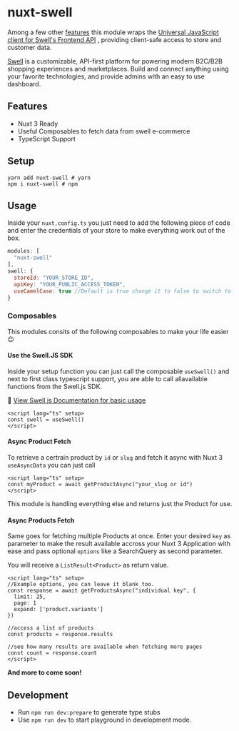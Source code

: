 # nuxt-swell

Among a few other [features](#features) this module wraps the [Universal JavaScript client for Swell's Frontend API](https://github.com/swellstores/swell-js) , 
providing client-safe access to store and customer data.

[Swell](https://www.swell.is) is a customizable, API-first platform for powering modern B2C/B2B shopping experiences and marketplaces. Build and connect anything using your favorite technologies, and provide admins with an easy to use dashboard.

## Features
- Nuxt 3 Ready
- Useful Composables to fetch data from swell e-commerce
- TypeScript Support

## Setup
```shell
yarn add nuxt-swell # yarn
npm i nuxt-swell # npm
```

## Usage

Inside your `nuxt.config.ts` you just need to add the following piece of code and enter the credentials of your store to make everything work out of the box.

```js
modules: [
  "nuxt-swell"
],
swell: {
  storeId: "YOUR_STORE_ID",
  apiKey: "YOUR_PUBLIC_ACCESS_TOKEN",
  useCamelCase: true //Default is true change it to false to switch to snake_case responses
}
```

### Composables
This modules consits of the following composables to make your life easier 😉

#### Use the Swell.JS SDK
Inside your setup function you can just call the composable `useSwell()` and next to first class typescript support,
you are able to call allavailable functions from the Swell.js SDK.

📖  [View Swell.js Documentation for basic usage](https://developers.swell.is/frontend-api/)

```vue
<script lang="ts" setup>
const swell = useSwell()
</script>
```

#### Async Product Fetch

To retrieve a certrain product by `id` or `slug` and fetch it async with Nuxt 3 `useAsyncData` you can just call

```vue
<script lang="ts" setup>
const myProduct = await getProductAsync("your_slug or id")
</script>
```

This module is handling everything else and returns just the Product for use.

#### Async Products Fetch
Same goes for fetching multiple Products at once.
Enter your desired `key` as parameter to make the result available accross your Nuxt 3 Application with ease and
pass optional `options` like a SearchQuery as second parameter.

You will receive a `ListResult<Product>` as return value.

```vue
<script lang="ts" setup>
//Example options, you can leave it blank too.
const response = await getProductsAsync("individual key", {
  limit: 25,
  page: 1
  expand: ['product.variants']
})

//access a list of products
const products = response.results

//see how many results are available when fetching more pages
const count = response.count
</script>
```

**And more to come soon!**

## Development
* Run `npm run dev:prepare` to generate type stubs
* Use `npm run dev` to start playground in development mode.


